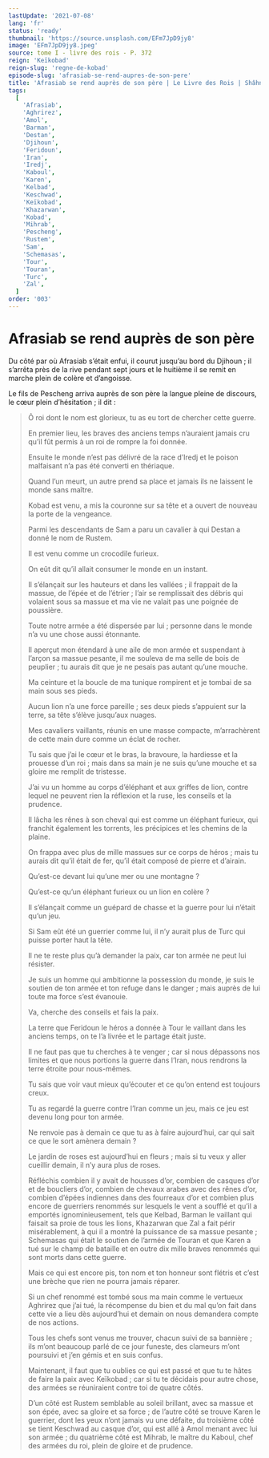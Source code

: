 ```yaml
---
lastUpdate: '2021-07-08'
lang: 'fr'
status: 'ready'
thumbnail: 'https://source.unsplash.com/EFm7JpD9jy8'
image: 'EFm7JpD9jy8.jpeg'
source: tome I - livre des rois - P. 372
reign: 'Keïkobad'
reign-slug: 'regne-de-kobad'
episode-slug: 'afrasiab-se-rend-aupres-de-son-pere'
title: 'Afrasiab se rend auprès de son père | Le Livre des Rois | Shâhnâmeh'
tags:
  [
    'Afrasiab',
    'Aghrirez',
    'Amol',
    'Barman',
    'Destan',
    'Djihoun',
    'Feridoun',
    'Iran',
    'Iredj',
    'Kaboul',
    'Karen',
    'Kelbad',
    'Keschwad',
    'Keïkobad',
    'Khazarwan',
    'Kobad',
    'Mihrab',
    'Pescheng',
    'Rustem',
    'Sam',
    'Schemasas',
    'Tour',
    'Touran',
    'Turc',
    'Zal',
  ]
order: '003'
---
```


<!-- LTeX: language=fr -->

# Afrasiab se rend auprès de son père

Du côté par où Afrasiab s’était enfui, il courut jusqu’au bord du Djihoun ; il s’arrêta près de la rive pendant sept jours et le huitième il se remit en marche plein de colère et d’angoisse.

Le fils de Pescheng arriva auprès de son père la langue pleine de discours, le cœur plein d’hésitation ; il dit :

> Ô roi dont le nom est glorieux, tu as eu tort de chercher cette guerre.
>
> En premier lieu, les braves des anciens temps n’auraient jamais cru qu’il fût permis à un roi de rompre la foi donnée.
>
> Ensuite le monde n’est pas délivré de la race d’Iredj et le poison malfaisant n’a pas été converti en thériaque.
>
> Quand l’un meurt, un autre prend sa place et jamais ils ne laissent le monde sans maître.
>
> Kobad est venu, a mis la couronne sur sa tête et a ouvert de nouveau la porte de la vengeance.
>
> Parmi les descendants de Sam a paru un cavalier à qui Destan a donné le nom de Rustem.
>
> Il est venu comme un crocodile furieux.
>
> On eût dit qu’il allait consumer le monde en un instant.
>
> Il s’élançait sur les hauteurs et dans les vallées ; il frappait de la massue, de l’épée et de l’étrier ; l’air se remplissait des débris qui volaient sous sa massue et ma vie ne valait pas une poignée de poussière.
>
> Toute notre armée a été dispersée par lui ; personne dans le monde n’a vu une chose aussi étonnante.
>
> Il aperçut mon étendard à une aile de mon armée et suspendant à l’arçon sa massue pesante, il me souleva de ma selle de bois de peuplier ; tu aurais dit que je ne pesais pas autant qu’une mouche.
>
> Ma ceinture et la boucle de ma tunique rompirent et je tombai de sa main sous ses pieds.
>
> Aucun lion n’a une force pareille ; ses deux pieds s’appuient sur la terre, sa tête s’élève jusqu’aux nuages.
>
> Mes cavaliers vaillants, réunis en une masse compacte, m’arrachèrent de cette main dure comme un éclat de rocher.
>
> Tu sais que j’ai le cœur et le bras, la bravoure, la hardiesse et la prouesse d’un roi ; mais dans sa main je ne suis qu’une mouche et sa gloire me remplit de tristesse.
>
> J’ai vu un homme au corps d’éléphant et aux griffes de lion, contre lequel ne peuvent rien la réflexion et la ruse, les conseils et la prudence.
>
> Il lâcha les rênes à son cheval qui est comme un éléphant furieux, qui franchit également les torrents, les précipices et les chemins de la plaine.
>
> On frappa avec plus de mille massues sur ce corps de héros ; mais tu aurais dit qu’il était de fer, qu’il était composé de pierre et d’airain.
>
> Qu’est-ce devant lui qu’une mer ou une montagne ?
>
> Qu’est-ce qu’un éléphant furieux ou un lion en colère ?
>
> Il s’élançait comme un guépard de chasse et la guerre pour lui n’était qu’un jeu.
>
> Si Sam eût été un guerrier comme lui, il n’y aurait plus de Turc qui puisse porter haut la tête.
>
> Il ne te reste plus qu’à demander la paix, car ton armée ne peut lui résister.
>
> Je suis un homme qui ambitionne la possession du monde, je suis le soutien de ton armée et ton refuge dans le danger ; mais auprès de lui toute ma force s’est évanouie.
>
> Va, cherche des conseils et fais la paix.
>
> La terre que Feridoun le héros a donnée à Tour le vaillant dans les anciens temps, on te l’a livrée et le partage était juste.
>
> Il ne faut pas que tu cherches à te venger ; car si nous dépassons nos limites et que nous portions la guerre dans l’Iran, nous rendrons la terre étroite pour nous-mêmes.
>
> Tu sais que voir vaut mieux qu’écouter et ce qu’on entend est toujours creux.
>
> Tu as regardé la guerre contre l’Iran comme un jeu, mais ce jeu est devenu long pour ton armée.
>
> Ne renvoie pas à demain ce que tu as à faire aujourd’hui, car qui sait ce que le sort amènera demain ?
>
> Le jardin de roses est aujourd’hui en fleurs ; mais si tu veux y aller cueillir demain, il n’y aura plus de roses.
>
> Réfléchis combien il y avait de housses d’or, combien de casques d’or et de boucliers d’or, combien de chevaux arabes avec des rênes d’or, combien d’épées indiennes dans des fourreaux d’or et combien plus encore de guerriers renommés sur lesquels le vent a soufflé et qu’il a emportés ignominieusement, tels que Kelbad, Barman le vaillant qui faisait sa proie de tous les lions, Khazarwan que Zal a fait périr misérablement, à qui il a montré la puissance de sa massue pesante ; Schemasas qui était le soutien de l’armée de Touran et que Karen a tué sur le champ de bataille et en outre dix mille braves renommés qui sont morts dans cette guerre.
>
> Mais ce qui est encore pis, ton nom et ton honneur sont flétris et c’est une brèche que rien ne pourra jamais réparer.
>
> Si un chef renommé est tombé sous ma main comme le vertueux Aghrirez que j’ai tué, la récompense du bien et du mal qu’on fait dans cette vie a lieu dès aujourd’hui et demain on nous demandera compte de nos actions.
>
> Tous les chefs sont venus me trouver, chacun suivi de sa bannière ; ils m’ont beaucoup parlé de ce jour funeste, des clameurs m’ont poursuivi et j’en gémis et en suis confus.
>
> Maintenant, il faut que tu oublies ce qui est passé et que tu te hâtes de faire la paix avec Keïkobad ; car si tu te décidais pour autre chose, des armées se réuniraient contre toi de quatre côtés.
>
> D’un côté est Rustem semblable au soleil brillant, avec sa massue et son épée, avec sa gloire et sa force ; de l’autre côté se trouve Karen le guerrier, dont les yeux n’ont jamais vu une défaite, du troisième côté se tient Keschwad au casque d’or, qui est allé à Amol menant avec lui son armée ; du quatrième côté est Mihrab, le maître du Kaboul, chef des armées du roi, plein de gloire et de prudence.
